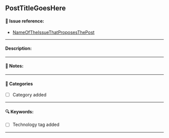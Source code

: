 ## PostTitleGoesHere

#### :link: Issue reference:

* [NameOfTheIssueThatProposesThePost](linkToTheIssue)

---

#### Description:

<!--- Provide a catchy description for the blog post that can be used to promote it. --->

---

#### :pushpin: Notes:

<!--- Include ideas of potential improvements, questions, concerns, bibliographic references, or anything else you think can be pertinent to reviewers or as a record. --->

---

#### :file_folder: Categories

<!--- Please, add a category for the post. Select one of the following: `Web apps`, `Mobile apps`, `Backend`, `Design`, `Machine Learning`, `QA`,`DevOps` --->
<!--- If it's not included there, you can use `Engineering`--->
<!--- Let us know if you think we need to create a new category. --->

- [ ] Category added
---
#### :mag: Keywords:

<!--- List the keywords/tags that can be used to search for this post. --->
<!--- Try to add at least one of the following tags (if apply): `ruby`, `rails`, `python`, `django`, `ios`, `swift`, `android`, `react`, `machine learning`, `data science`, `reactjs`, `artificial intelligence`.--->
<!--- You can add more tags. For example: performance, gem, algorithms, etc. --->

- [ ] Technology tag added
---
